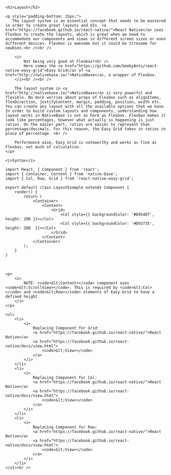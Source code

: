 <div class="section" id="layout">

    <h2>Layout</h2>

    <p style="padding-bottom: 15px;">
       The layout system is an essential concept that needs to be mastered in order to create great layouts and UIs. <a href="https://facebook.github.io/react-native/">React Native</a> uses Flexbox to create the layouts, which is great when we need to accommodate our components and views in different screen sizes or even different devices. Flexbox is awesome but it could be tiresome for newbies.<br /><br />

        <i>
            Not being very good at Flexbox?<br />
            Here comes the <a href="https://github.com/GeekyAnts/react-native-easy-grid">Easy Grid</a> of <a href="http://nativebase.io/">NativeBase</a>, a wrapper of Flexbox.
        </i><br /><br />

        The layout system in <a href="http://nativebase.io/">NativeBase</a> is very powerful and flexible. No more worries about props of Flexbox such as alignItems, flexDirection, justifyContent, margin, padding, position, width etc.  You can create any layout with all the available options that we have. In order to build custom layouts and components, understanding how layout works in NativeBase is not as hard as Flexbox. Flexbox makes it look like percentages, however what actually is happening is just ratios. On the easier part, ratios are easier to represent than percentage/decimals. For this reason, the Easy Grid takes in ratios in place of percentage. <br />

        Performance wise, Easy Grid is noteworthy and works as fine as Flexbox, not much of calculation.
    </p>

    <i>Syntax</i>

<pre class="line-numbers"><code class="language-jsx">import React, { Component } from 'react';
import { Container, Content } from 'native-base';
import { Col, Row, Grid } from 'react-native-easy-grid';
​
export default class LayoutExample extends Component {
    render() {
        return (
            &lt;Container>
                &lt;Content>
                    &lt;Grid>
                        &lt;Col style=&#123;{ backgroundColor: '#D954D7', height: 200 }}>&lt;/Col>
                        &lt;Col style=&#123;{ backgroundColor: '#D93735', height: 200  }}>&lt;/Col>
                    &lt;/Grid>
                &lt;/Content>
            &lt;/Container>
        );
    }
}</code></pre><br />

    <p>
        <i>
            NOTE: <code>&lt;Content></code> component uses <code>&lt;ScrollView></code>. This is required by <code>&lt;Col></code> and <code>&lt;Row></code> elements of Easy-Grid to have a defined height.
        </i>
    </p>

    <ul>
        <li>
            <i>
                Replacing Component for Grid:
                <a href="https://facebook.github.io/react-native/">React Native</a>
                <a href="https://facebook.github.io/react-native/docs/view.html">
                    <code>&lt;View></code>
                </a>
            </i>
        </li>
        <li>
            <i>
                Replacing Component for Col:
                <a href="https://facebook.github.io/react-native/">React Native</a>
                <a href="https://facebook.github.io/react-native/docs/view.html">
                    <code>&lt;View></code>
                </a>
            </i>
        </li>
        <li>
            <i>
                Replacing Component for Row:
                <a href="https://facebook.github.io/react-native/">React Native</a>
                <a href="https://facebook.github.io/react-native/docs/view.html">
                    <code>&lt;View></code>
                </a>
            </i>
        </li>
    </ul><br />

</div>
